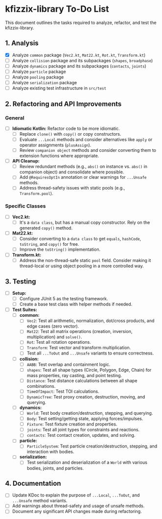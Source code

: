 # kfizzix-library To-Do List

This document outlines the tasks required to analyze, refactor, and test the kfizzix-library.

## 1. Analysis

- [x] Analyze `common` package (`Vec2.kt`, `Mat22.kt`, `Rot.kt`, `Transform.kt`)
- [ ] Analyze `collision` package and its subpackages (`shapes`, `broadphase`)
- [ ] Analyze `dynamics` package and its subpackages (`contacts`, `joints`)
- [ ] Analyze `particle` package
- [ ] Analyze `pooling` package
- [ ] Analyze `serialization` package
- [ ] Analyze existing test infrastructure in `src/test`

## 2. Refactoring and API Improvements

### General
- [ ] **Idiomatic Kotlin:** Refactor code to be more idiomatic.
    - [ ] Replace `clone()` with `copy()` or copy constructors.
    - [ ] Evaluate `...Local` methods and consider alternatives like `apply` or operator assignments (`plusAssign`).
    - [ ] Review `companion object` methods and consider converting them to extension functions where appropriate.
- [ ] **API Cleanup:**
    - [ ] Review redundant methods (e.g., `abs()` on instance vs. `abs()` in companion object) and consolidate where possible.
    - [ ] Add `@RequiresOptIn` annotation or clear warnings for `...Unsafe` methods.
    - [ ] Address thread-safety issues with static pools (e.g., `Transform.pool`).

### Specific Classes
- [ ] **Vec2.kt:**
    - [ ] It's a `data class`, but has a manual copy constructor. Rely on the generated `copy()` method.
- [ ] **Mat22.kt:**
    - [ ] Consider converting to a `data class` to get `equals`, `hashCode`, `toString`, and `copy()` for free.
    - [ ] Improve the `toString()` implementation.
- [ ] **Transform.kt:**
    - [ ] Address the non-thread-safe static `pool` field. Consider making it thread-local or using object pooling in a more controlled way.

## 3. Testing

- [ ] **Setup:**
    - [ ] Configure JUnit 5 as the testing framework.
    - [ ] Create a base test class with helper methods if needed.
- [ ] **Test Suites:**
    - [ ] **common:**
        - [ ] `Vec2`: Test all arithmetic, normalization, dot/cross products, and edge cases (zero vector).
        - [ ] `Mat22`: Test all matrix operations (creation, inversion, multiplication) and `solve()`.
        - [ ] `Rot`: Test all rotation operations.
        - [ ] `Transform`: Test vector and transform multiplication.
        - [ ] Test all `...ToOut` and `...Unsafe` variants to ensure correctness.
    - [ ] **collision:**
        - [ ] `AABB`: Test overlap and containment logic.
        - [ ] `shapes`: Test all shape types (Circle, Polygon, Edge, Chain) for mass properties, ray casting, and point testing.
        - [ ] `Distance`: Test distance calculations between all shape combinations.
        - [ ] `TimeOfImpact`: Test TOI calculations.
        - [ ] `DynamicTree`: Test proxy creation, destruction, moving, and querying.
    - [ ] **dynamics:**
        - [ ] `World`: Test body creation/destruction, stepping, and querying.
        - [ ] `Body`: Test setting/getting state, applying forces/impulses.
        - [ ] `Fixture`: Test fixture creation and properties.
        - [ ] `joints`: Test all joint types for constraints and reactions.
        - [ ] `contacts`: Test contact creation, updates, and solving.
    - [ ] **particle:**
        - [ ] `ParticleSystem`: Test particle creation/destruction, stepping, and interaction with bodies.
    - [ ] **serialization:**
        - [ ] Test serialization and deserialization of a `World` with various bodies, joints, and particles.

## 4. Documentation
- [ ] Update KDoc to explain the purpose of `...Local`, `...ToOut`, and `...Unsafe` method variants.
- [ ] Add warnings about thread-safety and usage of unsafe methods.
- [ ] Document any significant API changes made during refactoring.